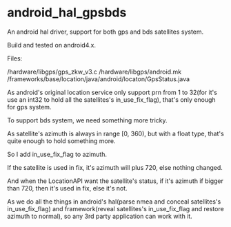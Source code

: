 # android_hal_gpsbds
An android hal driver, support for both gps and bds satellites system.

Build and tested on android4.x.

Files:

/hardware/libgps/gps_zkw_v3.c
/hardware/libgps/android.mk
/frameworks/base/location/java/android/locaton/GpsStatus.java

As android's original location service only support prn from 1 to 32(for it's use an int32 to hold all the satellites's in_use_fix_flag), that's only enough for gps system. 

To support bds system, we need something more tricky.

As satellite's azimuth is always in range [0, 360), but with a float type, that's quite enough to hold something more.

So I add in_use_fix_flag to azimuth.

If the satellite is used in fix, it's azimuth will plus 720, else nothing changed.

And when the LocationAPI want the satellite's status, if it's azimuth if bigger than 720, then it's used in fix, else it's not. 

As we do all the things in android's hal(parse nmea and conceal satellites's in_use_fix_flag) and framework(reveal satellites's in_use_fix_flag and restore azimuth to normal), so any 3rd party application can work with it.

